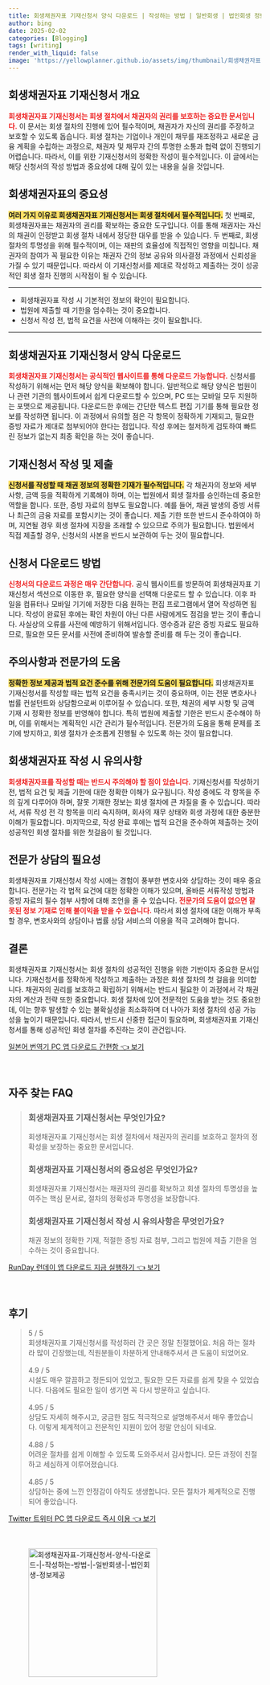 ```yaml
---
title: 회생채권자표 기재신청서 양식 다운로드 | 작성하는 방법 | 일반회생 | 법인회생 정보제공
author: bing
date: 2025-02-02
categories: [Blogging]
tags: [writing]
render_with_liquid: false
image: 'https://yellowplanner.github.io/assets/img/thumbnail/회생채권자표-기재신청서-양식-다운로드-|-작성하는-방법-|-일반회생-|-법인회생-정보제공.webp'
---
```



<h2 id='회생채권자표 기재신청서 개요'>회생채권자표 기재신청서 개요</h2>

<p><b><span style="color: #ee2323;">회생채권자표 기재신청서는 회생 절차에서 채권자의 권리를 보호하는 중요한 문서입니다.</span></b> 이 문서는 회생 절차의 진행에 있어 필수적이며, 채권자가 자신의 권리를 주장하고 보호할 수 있도록 돕습니다. 회생 절차는 기업이나 개인이 채무를 재조정하고 새로운 금융 계획을 수립하는 과정으로, 채권자 및 채무자 간의 투명한 소통과 협력 없이 진행되기 어렵습니다. 따라서, 이를 위한 기재신청서의 정확한 작성이 필수적입니다. 이 글에서는 해당 신청서의 작성 방법과 중요성에 대해 깊이 있는 내용을 실을 것입니다.</p>

<h2 id='회생채권자표의 중요성'>회생채권자표의 중요성</h2>

<p><b><span style="background-color: #ffe066;">여러 가지 이유로 회생채권자표 기재신청서는 회생 절차에서 필수적입니다.</span></b> 첫 번째로, 회생채권자표는 채권자의 권리를 확보하는 중요한 도구입니다. 이를 통해 채권자는 자신의 채권이 인정받고 회생 절차 내에서 정당한 대우를 받을 수 있습니다. 두 번째로, 회생 절차의 투명성을 위해 필수적이며, 이는 재판의 효율성에 직접적인 영향을 미칩니다. 채권자의 참여가 꼭 필요한 이유는 채권자 간의 정보 공유와 의사결정 과정에서 신뢰성을 가질 수 있기 때문입니다. 따라서 이 기재신청서를 제대로 작성하고 제출하는 것이 성공적인 회생 절차 진행의 시작점이 될 수 있습니다.</p>

<hr />

<ul>
    <li>회생채권자표 작성 시 기본적인 정보의 확인이 필요합니다.</li>
    <li>법원에 제출할 때 기한을 엄수하는 것이 중요합니다.</li>
    <li>신청서 작성 전, 법적 요건을 사전에 이해하는 것이 필요합니다.</li>
</ul>

<hr />

<h2 id='회생채권자표 기재신청서 양식 다운로드'>회생채권자표 기재신청서 양식 다운로드</h2>

<p><b><span style="color: #ee2323;">회생채권자표 기재신청서는 공식적인 웹사이트를 통해 다운로드 가능합니다.</span></b> 신청서를 작성하기 위해서는 먼저 해당 양식을 확보해야 합니다. 일반적으로 해당 양식은 법원이나 관련 기관의 웹사이트에서 쉽게 다운로드할 수 있으며, PC 또는 모바일 모두 지원하는 포맷으로 제공됩니다. 다운로드한 후에는 간단한 텍스트 편집 기기를 통해 필요한 정보를 작성하면 됩니다. 이 과정에서 유의할 점은 각 항목이 정확하게 기재되고, 필요한 증빙 자료가 제대로 첨부되어야 한다는 점입니다. 작성 후에는 철저하게 검토하여 빠트린 정보가 없는지 최종 확인을 하는 것이 좋습니다.</p>

<h2 id='기재신청서 작성 및 제출' >기재신청서 작성 및 제출</h2>

<p><b><span style="background-color: #ffe066;">신청서를 작성할 때 채권 정보의 정확한 기재가 필수적입니다.</span></b> 각 채권자의 정보와 세부 사항, 금액 등을 적확하게 기록해야 하며, 이는 법원에서 회생 절차를 승인하는데 중요한 역할을 합니다. 또한, 증빙 자료의 첨부도 필요합니다. 예를 들어, 채권 발생의 증빙 서류나 최근의 금융 자료를 포함시키는 것이 좋습니다. 제출 기한 또한 반드시 준수하여야 하며, 지연될 경우 회생 절차에 지장을 초래할 수 있으므로 주의가 필요합니다. 법원에서 직접 제출할 경우, 신청서의 사본을 반드시 보관하여 두는 것이 필요합니다.</p>

<h2 id='신청서 다운로드 방법'>신청서 다운로드 방법</h2>

<p><b><span style="color: #ee2323;">신청서의 다운로드 과정은 매우 간단합니다.</span></b> 공식 웹사이트를 방문하여 회생채권자표 기재신청서 섹션으로 이동한 후, 필요한 양식을 선택해 다운로드 할 수 있습니다. 이후 파일을 컴퓨터나 모바일 기기에 저장한 다음 원하는 편집 프로그램에서 열어 작성하면 됩니다. 작성이 완료된 후에는 확인 차원이 아닌 다른 사람에게도 점검을 받는 것이 좋습니다. 사실상의 오류를 사전에 예방하기 위해서입니다. 영수증과 같은 증빙 자료도 필요하므로, 필요한 모든 문서를 사전에 준비하여 발송할 준비를 해 두는 것이 좋습니다.</p>

<h2 id='주의사항과 전문가의 도움'>주의사항과 전문가의 도움</h2>

<p><b><span style="background-color: #ffe066;">정확한 정보 제공과 법적 요건 준수를 위해 전문가의 도움이 필요합니다.</span></b> 회생채권자표 기재신청서를 작성할 때는 법적 요건을 충족시키는 것이 중요하며, 이는 전문 변호사나 법률 컨설턴트와 상담함으로써 이루어질 수 있습니다. 또한, 채권의 세부 사항 및 금액 기재 시 정확한 정보를 반영해야 합니다. 특히 법원에 제출할 기한은 반드시 준수해야 하며, 이를 위해서는 계획적인 시간 관리가 필수적입니다. 전문가의 도움을 통해 문제를 조기에 방지하고, 회생 절차가 순조롭게 진행될 수 있도록 하는 것이 필요합니다.</p>

<h2 id='회생채권자표 작성 시 유의사항'>회생채권자표 작성 시 유의사항</h2>

<p><b><span style="color: #ee2323;">회생채권자표를 작성할 때는 반드시 주의해야 할 점이 있습니다.</span></b> 기재신청서를 작성하기 전, 법적 요건 및 제출 기한에 대한 정확한 이해가 요구됩니다. 작성 중에도 각 항목을 주의 깊게 다루어야 하며, 잘못 기재한 정보는 회생 절차에 큰 차질을 줄 수 있습니다. 따라서, 서류 작성 전 각 항목을 미리 숙지하며, 회사의 재무 상태와 회생 과정에 대한 충분한 이해가 필요합니다. 마지막으로, 작성 완료 후에는 법적 요건을 준수하여 제출하는 것이 성공적인 회생 절차를 위한 첫걸음이 될 것입니다.</p>

<h2 id='전문가 상담의 필요성'>전문가 상담의 필요성</h2>

<p>회생채권자표 기재신청서 작성 시에는 경험이 풍부한 변호사와 상담하는 것이 매우 중요합니다. 전문가는 각 법적 요건에 대한 정확한 이해가 있으며, 올바른 서류작성 방법과 증빙 자료의 필수 첨부 사항에 대해 조언을 줄 수 있습니다. <b><span style="color: #ee2323;">전문가의 도움이 없으면 잘못된 정보 기재로 인해 불이익을 받을 수 있습니다.</span></b> 따라서 회생 절차에 대한 이해가 부족할 경우, 변호사와의 상담이나 법률 상담 서비스의 이용을 적극 고려해야 합니다.</p>

<h2 id='결론'>결론</h2>

<p>회생채권자표 기재신청서는 회생 절차의 성공적인 진행을 위한 기반이자 중요한 문서입니다. 기재신청서를 정확하게 작성하고 제출하는 과정은 회생 절차의 첫 걸음을 의미합니다. 채권자의 권리를 보호하고 확립하기 위해서는 반드시 필요한 이 과정에서 각 채권자의 계산과 전략 또한 중요합니다. 회생 절차에 있어 전문적인 도움을 받는 것도 중요한데, 이는 향후 발생할 수 있는 불확실성을 최소화하며 더 나아가 회생 절차의 성공 가능성을 높이기 때문입니다. 따라서, 반드시 신중한 접근이 필요하며, 회생채권자표 기재신청서를 통해 성공적인 회생 절차를 추진하는 것이 관건입니다.</p>


<p><a class="click-button" title="일본어 번역기 PC 앱 다운로드 간편함" href="https://yellowplanner.github.io/posts/%EC%9D%BC%EB%B3%B8%EC%96%B4-%EB%B2%88%EC%97%AD%EA%B8%B0-PC-%EC%95%B1-%EB%8B%A4%EC%9A%B4%EB%A1%9C%EB%93%9C-%EA%B0%84%ED%8E%B8%ED%95%A8/" rel="dofollow">일본어 번역기 PC 앱 다운로드 간편함 👈 보기</a></p><br>
<h2 id='자주_찾는_FAQ'>자주 찾는 FAQ</h2>
<div itemscope="" itemtype="https://schema.org/FAQPage"> 
<blockquote> 
<div itemscope="" itemprop="mainEntity" itemtype="https://schema.org/Question"> 
<h3 itemprop="name">회생채권자표 기재신청서는 무엇인가요?</h3> 
<div itemscope="" itemprop="acceptedAnswer" itemtype="https://schema.org/Answer"> 
<span itemprop="text"> 
<p>회생채권자표 기재신청서는 회생 절차에서 채권자의 권리를 보호하고 절차의 정확성을 보장하는 중요한 문서입니다.</p> 
</span> 
</div> 
</div> 

<div itemscope="" itemprop="mainEntity" itemtype="https://schema.org/Question"> 
<h3 itemprop="name">회생채권자표 기재신청서의 중요성은 무엇인가요?</h3> 
<div itemscope="" itemprop="acceptedAnswer" itemtype="https://schema.org/Answer"> 
<span itemprop="text"> 
<p>회생채권자표 기재신청서는 채권자의 권리를 확보하고 회생 절차의 투명성을 높여주는 핵심 문서로, 절차의 정확성과 투명성을 보장합니다.</p> 
</span> 
</div> 
</div> 

<div itemscope="" itemprop="mainEntity" itemtype="https://schema.org/Question"> 
<h3 itemprop="name">회생채권자표 기재신청서 작성 시 유의사항은 무엇인가요?</h3> 
<div itemscope="" itemprop="acceptedAnswer" itemtype="https://schema.org/Answer"> 
<span itemprop="text"> 
<p>채권 정보의 정확한 기재, 적절한 증빙 자료 첨부, 그리고 법원에 제출 기한을 엄수하는 것이 중요합니다.</p> 
</span> 
</div> 
</div> 
</blockquote> 
</div>
<p><a class="click-button" title="RunDay 런데이 앱 다운로드 지금 실행하기" href="https://yellowplanner.github.io/posts/RunDay-%EB%9F%B0%EB%8D%B0%EC%9D%B4-%EC%95%B1-%EB%8B%A4%EC%9A%B4%EB%A1%9C%EB%93%9C-%EC%A7%80%EA%B8%88-%EC%8B%A4%ED%96%89%ED%95%98%EA%B8%B0/" rel="dofollow">RunDay 런데이 앱 다운로드 지금 실행하기 👈 보기</a></p><br>
<h2 id='후기'>후기</h2>
<div itemscope itemtype="https://schema.org/Product">
  <blockquote>
    <div itemprop="review" itemscope itemtype="https://schema.org/Review">
        <div itemprop="reviewRating" itemscope itemtype="https://schema.org/Rating"> <span itemprop="ratingValue">5</span> / <span itemprop="bestRating">5</span> </div>
        <span itemprop="reviewBody">회생채권자표 기재신청서를 작성하러 간 곳은 정말 친절했어요. 처음 하는 절차라 많이 긴장했는데, 직원분들이 차분하게 안내해주셔서 큰 도움이 되었어요.</span>
    </div>
    <br>
    <div itemprop="review" itemscope itemtype="https://schema.org/Review">
        <div itemprop="reviewRating" itemscope itemtype="https://schema.org/Rating"> <span itemprop="ratingValue">4.9</span> / <span itemprop="bestRating">5</span> </div>
        <span itemprop="reviewBody">시설도 매우 깔끔하고 정돈되어 있었고, 필요한 모든 자료를 쉽게 찾을 수 있었습니다. 다음에도 필요한 일이 생기면 꼭 다시 방문하고 싶습니다.</span>
    </div>
    <br>
    <div itemprop="review" itemscope itemtype="https://schema.org/Review">
        <div itemprop="reviewRating" itemscope itemtype="https://schema.org/Rating"> <span itemprop="ratingValue">4.95</span> / <span itemprop="bestRating">5</span> </div>
        <span itemprop="reviewBody">상담도 자세히 해주시고, 궁금한 점도 적극적으로 설명해주셔서 매우 좋았습니다. 이렇게 체계적이고 전문적인 지원이 있어 정말 안심이 되네요.</span>
    </div>
    <br>
    <div itemprop="review" itemscope itemtype="https://schema.org/Review">
        <div itemprop="reviewRating" itemscope itemtype="https://schema.org/Rating"> <span itemprop="ratingValue">4.88</span> / <span itemprop="bestRating">5</span> </div>
        <span itemprop="reviewBody">어려운 절차를 쉽게 이해할 수 있도록 도와주셔서 감사합니다. 모든 과정이 친절하고 세심하게 이루어졌습니다.</span>
    </div>
    <br>
    <div itemprop="review" itemscope itemtype="https://schema.org/Review">
        <div itemprop="reviewRating" itemscope itemtype="https://schema.org/Rating"> <span itemprop="ratingValue">4.85</span> / <span itemprop="bestRating">5</span> </div>
        <span itemprop="reviewBody">상담하는 중에 느낀 안정감이 아직도 생생합니다. 모든 절차가 체계적으로 진행되어 좋았습니다.</span>
    </div>
  </blockquote>
</div>
<p><a class="click-button" title="Twitter 트위터 PC 앱 다운로드 즉시 이용" href="https://yellowplanner.github.io/posts/Twitter-%ED%8A%B8%EC%9C%84%ED%84%B0-PC-%EC%95%B1-%EB%8B%A4%EC%9A%B4%EB%A1%9C%EB%93%9C-%EC%A6%89%EC%8B%9C-%EC%9D%B4%EC%9A%A9/" rel="dofollow">Twitter 트위터 PC 앱 다운로드 즉시 이용 👈 보기</a></p><br>
<figure class="image"><img src="https://yellowplanner.github.io/assets/img/thumbnail/회생채권자표-기재신청서-양식-다운로드-|-작성하는-방법-|-일반회생-|-법인회생-정보제공.webp" alt="회생채권자표-기재신청서-양식-다운로드-|-작성하는-방법-|-일반회생-|-법인회생-정보제공" width="256" height="256"></figure>